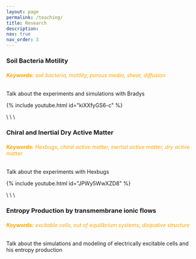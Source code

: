 ```yaml
---
layout: page
permalink: /teaching/
title: Research
description: 
nav: true
nav_order: 3
---
```


### **Soil Bacteria Motility**
###### <span style="color:orange"> **Keywords:** soil bacteria, motility, porous media, shear, diffusion </span>

Talk about the experiments and simulations with Bradys

{% include youtube.html id="kiXXfyGS6-c" %}

\\
\\
\ 
### **Chiral and Inertial Dry Active Matter**
###### <span style="color:orange"> **Keywords:** Hexbugs, chiral active matter, inertial active matter, dry active matter </span>

Talk about the experiments with Hexbugs

{% include youtube.html id="JPWy5WwXZD8" %}

\\
\\
\ 
### Entropy Production by transmembrane ionic flows
###### <span style="color:orange"> **Keywords:** excitable cells, out of equilibrium systems, disipative structure </span>

Talk about the simulations and modeling of electrically excitable cells and his entropy production
